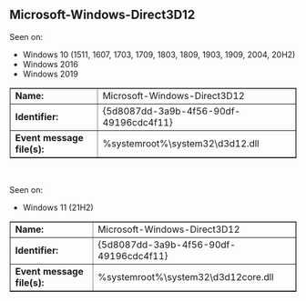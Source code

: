 ## Microsoft-Windows-Direct3D12

Seen on:
* Windows 10 (1511, 1607, 1703, 1709, 1803, 1809, 1903, 1909, 2004, 20H2)
* Windows 2016
* Windows 2019

<table border="1" class="docutils">
  <tbody>
    <tr>
      <td><b>Name:</b></td>
      <td>Microsoft-Windows-Direct3D12</td>
    </tr>
    <tr>
      <td><b>Identifier:</b></td>
      <td>{5d8087dd-3a9b-4f56-90df-49196cdc4f11}</td>
    </tr>
    <tr>
      <td><b>Event message file(s):</b></td>
      <td>%systemroot%\system32\d3d12.dll</td>
    </tr>
  </tbody>
</table>

&nbsp;

Seen on:
* Windows 11 (21H2)

<table border="1" class="docutils">
  <tbody>
    <tr>
      <td><b>Name:</b></td>
      <td>Microsoft-Windows-Direct3D12</td>
    </tr>
    <tr>
      <td><b>Identifier:</b></td>
      <td>{5d8087dd-3a9b-4f56-90df-49196cdc4f11}</td>
    </tr>
    <tr>
      <td><b>Event message file(s):</b></td>
      <td>%systemroot%\system32\d3d12core.dll</td>
    </tr>
  </tbody>
</table>

&nbsp;

